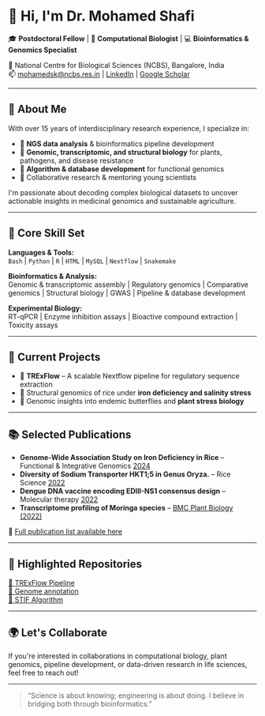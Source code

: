 # 👋 Hi, I'm Dr. Mohamed Shafi

🎓 **Postdoctoral Fellow** | 🧬 **Computational Biologist** | 💻 **Bioinformatics & Genomics Specialist**

📍 National Centre for Biological Sciences (NCBS), Bangalore, India  
📫 mohamedsk@ncbs.res.in | [LinkedIn](https://www.linkedin.com/in/kmsshafi) | [Google Scholar](https://scholar.google.com/citations?user=K.%20Mohamed%20Shafi)

---

## 🧠 About Me

With over 15 years of interdisciplinary research experience, I specialize in:

- 🧬 **NGS data analysis** & bioinformatics pipeline development  
- 🌱 **Genomic, transcriptomic, and structural biology** for plants, pathogens, and disease resistance  
- 🔬 **Algorithm & database development** for functional genomics  
- 🤝 Collaborative research & mentoring young scientists

I'm passionate about decoding complex biological datasets to uncover actionable insights in medicinal genomics and sustainable agriculture.

---

## 🔧 Core Skill Set

**Languages & Tools:**  
`Bash` | `Python` | `R` | `HTML` | `MySQL` | `Nextflow` | `Snakemake`

**Bioinformatics & Analysis:**  
Genomic & transcriptomic assembly | Regulatory genomics | Comparative genomics | Structural biology | GWAS | Pipeline & database development

**Experimental Biology:**  
RT-qPCR | Enzyme inhibition assays | Bioactive compound extraction | Toxicity assays

---

## 🚀 Current Projects

- 🧬 **TRExFlow** – A scalable Nextflow pipeline for regulatory sequence extraction  
- 🌾 Structural genomics of rice under **iron deficiency and salinity stress**  
- 🦋 Genomic insights into endemic butterflies and **plant stress biology**

---

## 📚 Selected Publications

- **Genome-Wide Association Study on Iron Deficiency in Rice** – Functional & Integrative Genomics [2024](https://doi.org/10.1007/s10142-024-01478-w)  
- **Diversity of Sodium Transporter HKT1;5 in Genus Oryza.** – Rice Science [2022](https://doi.org/10.1016/j.rsci.2021.12.003)  
- **Dengue DNA vaccine encoding EDIII-NS1 consensus design** – Molecular therapy [2022](https://doi.org/10.1016/j.ymthe.2022.01.013)   
- **Transcriptome profiling of Moringa species** – [BMC Plant Biology (2022)](https://doi.org/10.1186/s12870-022-03938-6)

📄 [Full publication list available here](https://scholar.google.com/citations?user=K.%20Mohamed%20Shafi)

---

## 📌 Highlighted Repositories

<!-- Replace these with your actual GitHub repo names -->
[🔬 TRExFlow Pipeline](https://github.com/kmsshafi/TRExFlow)  
[🧬 Genome annotation](https://github.com/kmsshafi/genome-annotation-maker)  
[🌱 STIF Algorithm](https://github.com/kmsshafi/STIFAL)

---

## 🌍 Let's Collaborate

If you're interested in collaborations in computational biology, plant genomics, pipeline development, or data-driven research in life sciences, feel free to reach out!

---

> “Science is about knowing; engineering is about doing. I believe in bridging both through bioinformatics.”

